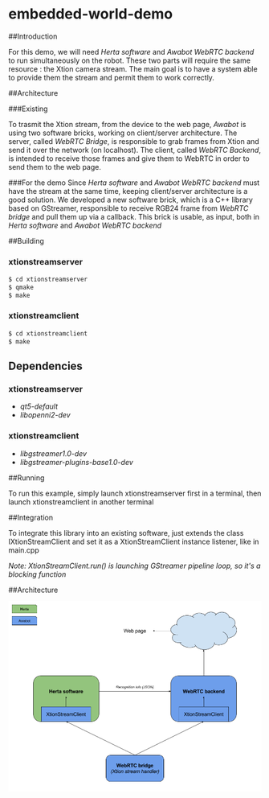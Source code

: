 # embedded-world-demo

##Introduction

For this demo, we will need *Herta software* and *Awabot WebRTC backend* to run simultaneously on the robot. These two parts will require the same resource : the Xtion camera stream. The main goal is to have a system able to provide them the stream and permit them to work correctly.

##Architecture

###Existing

To trasmit the Xtion stream, from the device to the web page, *Awabot* is using two software bricks, working on client/server architecture. The server, called *WebRTC Bridge*, is responsible to grab frames from Xtion and send it over the network (on localhost). The client, called *WebRTC Backend*, is intended to receive those frames and give them to WebRTC in order to send them to the web page.

###For the demo
Since *Herta software* and *Awabot WebRTC backend* must have the stream at the same time, keeping client/server architecture is a good solution. We developed a new software brick, which is a C++ library based on GStreamer, responsible to receive RGB24 frame from *WebRTC bridge* and pull them up via a callback. This brick is usable, as input, both in *Herta software* and *Awabot WebRTC backend*

##Building

### xtionstreamserver
```
$ cd xtionstreamserver
$ qmake
$ make
```

### xtionstreamclient
```
$ cd xtionstreamclient
$ make
```

## Dependencies

### xtionstreamserver
* *qt5-default*
* *libopenni2-dev*

### xtionstreamclient
* *libgstreamer1.0-dev*
* *libgstreamer-plugins-base1.0-dev*

##Running

To run this example, simply launch xtionstreamserver first in a terminal, then launch xtionstreamclient in another terminal

##Integration

To integrate this library into an existing software, just extends the class IXtionStreamClient and set it as a XtionStreamClient instance listener, like in main.cpp

*Note: XtionStreamClient.run() is launching GStreamer pipeline loop, so it's a blocking function*

##Architecture

![alt text](https://raw.githubusercontent.com/awabot-dev/embedded-world-demo/9e0033d06d81425a216e2430386bfe7b87181818/doc/Embedded-world-architecture.png "Architecture")
